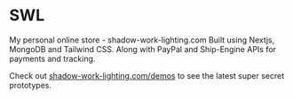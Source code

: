 # SWL
My personal online store - shadow-work-lighting.com
Built using Nextjs, MongoDB and Tailwind CSS. Along with PayPal and Ship-Engine APIs for payments and tracking.

Check out [shadow-work-lighting.com/demos](https://www.shadow-work-lighting.com/demos) to see the latest super secret prototypes.

